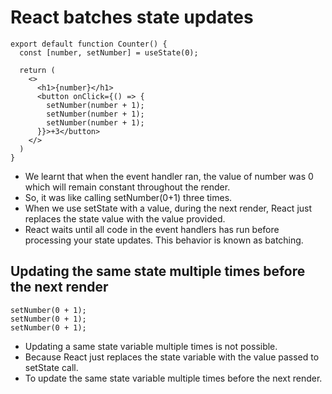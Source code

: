 # React batches state updates 

```tsx
export default function Counter() {
  const [number, setNumber] = useState(0);

  return (
    <>
      <h1>{number}</h1>
      <button onClick={() => {
        setNumber(number + 1);
        setNumber(number + 1);
        setNumber(number + 1);
      }}>+3</button>
    </>
  )
}
```
- We learnt that when the event handler ran, the value of number was 0 which will remain constant throughout the render.
- So, it was like calling setNumber(0+1) three times.
- When we use setState with a value, during the next render, React just replaces the state value with the value provided.
- React waits until all code in the event handlers has run before processing your state updates. This behavior is known as batching.


## Updating the same state multiple times before the next render 

```tsx
setNumber(0 + 1);
setNumber(0 + 1);
setNumber(0 + 1);
```

- Updating a same state variable multiple times is not possible.
- Because React just replaces the state variable with the value passed to setState call.
- To update the same state variable multiple times before the next render.
